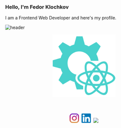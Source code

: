 ### Hello, I'm Fedor Klochkov

I am a Frontend Web Developer and here's my profile.

![header](https://capsule-render.vercel.app/api?type=waving&color=gradient&height=256&section=header&text=Hello%20World!&fontSize=75&animation=fadeIn&fontAlignY=38&desc=Welcome%20to%20my%20GitHub%20profile!&descAlignY=51&descAlign=62)

<div style="margin-bottom: 50px"><p align="center"><img height="200" src="Images/react-icon.svg"></p></div>

<p align="center"><a href="https://www.linkedin.com/in/fedor-dopamine/"><img height="30" src="Images/instagram.svg"></a>&nbsp;&nbsp;<a href="https://www.instagram.com/fedor_dopamine/"><img height="30" src="Images/linkedin.svg"></a>&nbsp;&nbsp;<a href="https://www.codewars.com/users/dopamine-s/"><img height="30" src="https://www.codewars.com/users/dopamine-s/badges/micro"></a></p>
